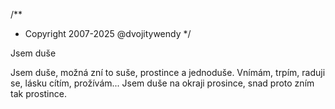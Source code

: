 /**
* Copyright 2007-2025 @dvojitywendy
*/

Jsem duše

Jsem duše,
možná zní to suše,
prostince a jednoduše.
Vnímám, trpím, raduji se,
lásku cítím, prožívám...
Jsem duše na okraji prosince,
snad proto zním tak prostince.

